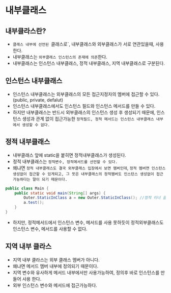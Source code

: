 # 내부클래스
## 내부클라스란?
- `클래스 내부에 선언된 `클래스로`, 내부클래스와 외부클래스가 서로 연관있을때, 사용 한다.
- 내부클래스는 `외부클래스 인스턴스의 존재에 의존`한다.
- 내부클래스는 인스턴스 내부클래스, 정적 내부클래스, 지역 내부클래스로 구분된다.

## 인스턴스 내부클래스
- 인스턴스 내부클래스는 외부클래스의 모든 접근지정자의 멤버에 접근할 수 있다.(public, private, defalut)
- 인스턴스 내부클래스에서도 인스턴스 필드와 인스턴스 메서드를 만들 수 있다.
- 하지만 내부클래스는 반드시 외부클래스의 인스턴스 생성 후 생성되기 때문에, 인스턴스 생성과 관계 없이 접근가능한 `정적필드, 정적 메서드는 인스턴스 내부클래스 내부에서 생성할 수 없다.`

## 정적 내부클래스
- 내부클래스 앞에 static을 붙히면 정적내부클래스가 생성된다.
- 정적 내부클래스는 `정적변수, 정적메서드를 선언할 수 있다.`
- 왜냐면 `정적 내부클래스도 결국 외부클래스 입장에서 보면 멤버인데`, `정적 멤버면 인스턴스 생성없이 접근할 수 있게되고, 그 뜻은 내부클래스의 정적멤버도 인스턴스 생성없이 접근가능하다는 말이 되기 때문이다.`
```java
public class Main {
    public static void main(String[] args) {
        Outer.StaticInClass a = new Outer.StaticInClass(); //정적 이너 클래스의 객체 생성
        a.test();
    }
}
```
- 하지만, 정적메서드에서 인스턴스 변수, 메서드를 사용 못하듯이 정적외부클래스도 인스턴스 변수, 메서드를 사용할 수 없다.

## 지역 내부 클라스
- 지역 내부 클라스는 외부 클래스 멤버가 아니다.
- 왜냐면 메서드 멤버 내부에 정의되기 때문이다.
- 지역 변수와 유사하게 메서드 내부에서만 사용가능하여, 정의후 바로 인스턴스를 만들어 사용 한다.
- 외부 인스턴스 변수와 메서드에 접근가능하다.